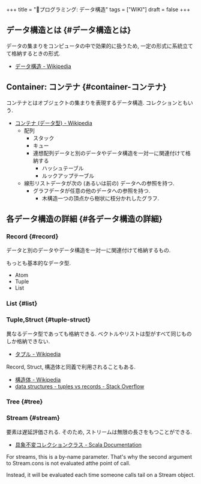 +++
title = "📝プログラミング: データ構造"
tags = ["WIKI"]
draft = false
+++

## データ構造とは {#データ構造とは}

データの集まりをコンピュータの中で効果的に扱うため,
一定の形式に系統立てて格納するときの形式.

-   [データ構造 - Wikipedia](http://ja.wikipedia.org/wiki/%E3%83%87%E3%83%BC%E3%82%BF%E6%A7%8B%E9%80%A0)


## Container: コンテナ {#container-コンテナ}

コンテナとはオブジェクトの集まりを表現するデータ構造.
コレクションともいう.

-   [コンテナ (データ型) - Wikipedia](http://ja.wikipedia.org/wiki/%E3%82%B3%E3%83%B3%E3%83%86%E3%83%8A_(%E3%83%87%E3%83%BC%E3%82%BF%E5%9E%8B))
    -   配列
        -   スタック
        -   キュー
        -   連想配列データと別のデータやデータ構造を一対一に関連付けて格納する
            -   ハッシュテーブル
            -   ルックアップテーブル
    -   線形リストデータが次の (あるいは前の) データへの参照を持つ.
        -   グラフデータが任意の他のデータへの参照を持つ.
            -   木構造一つの頂点から樹状に枝分かれしたグラフ.


## 各データ構造の詳細 {#各データ構造の詳細}


### Record {#record}

データと別のデータやデータ構造を一対一に関連付けて格納するもの.

もっとも基本的なデータ型.

-   Atom
-   Tuple
-   List


### List {#list}


### Tuple,Struct {#tuple-struct}

異なるデータ型であっても格納できる.
ベクトルやリストは型がすべて同じものしか格納できない.

-   [タプル - Wikipedia](http://ja.wikipedia.org/wiki/%E3%82%BF%E3%83%97%E3%83%AB)

Record, Struct, 構造体と同義で利用されることもある.

-   [構造体 - Wikipedia](http://ja.wikipedia.org/wiki/%E6%A7%8B%E9%80%A0%E4%BD%93)
-   [data structures - tuples vs records - Stack Overflow](http://stackoverflow.com/questions/4212265/tuples-vs-records)


### Tree {#tree}


### Stream {#stream}

要素は遅延評価される. そのため, ストリームは無限の長さをもつことができる.

-   [具象不変コレクションクラス - Scala Documentation](http://docs.scala-lang.org/ja/overviews/collections/concrete-immutable-collection-classes.html)

For streams, this is a by-name parameter.
That's why the second argument to Stream.cons is not evaluated atthe point of call.

Instead, it will be evaluated each time someone calls
tail on a Stream object.
